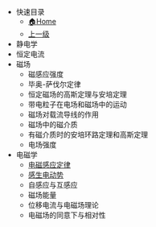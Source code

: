 - 快速目录
  - [:house:Home](/)
  - [上一级](../)
- 静电学
- 恒定电流
- 磁场
  - 磁感应强度
  - 毕奥-萨伐尔定律
  - 恒定磁场的高斯定理与安培定理
  - 带电粒子在电场和磁场中的运动
  - 磁场对载流导线的作用
  - 磁场中的磁介质
  - 有磁介质时的安培环路定理和高斯定理
  - 电场强度
- 电磁学
  - [电磁感应定律](EM-Induction.md)
  - [感生电动势](EM-InductionEMF.md)
  - 自感应与互感应
  - 磁场能量
  - 位移电流与电磁场理论
  - 电磁场的同意下与相对性